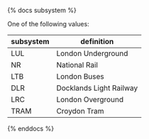 {% docs subsystem %}
	
One of the following values: 

| subsystem         | definition  |
|----------------|------------|
| LUL   | London Underground |
| NR    | National Rail   |
| LTB   | London Buses    |
| DLR   | Docklands Light Railway |
| LRC   | London Overground |
|TRAM   |Croydon Tram|
{% enddocs %}